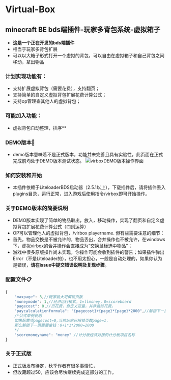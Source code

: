# Virtual-Box
## minecraft BE bds端插件-玩家多背包系统-虚拟箱子
- **这是一个正在开发的bds端插件**
- 相当于玩家多背包扩展
- 可以以大箱子形式打开一个虚拟的背包，可以自由在虚拟箱子和自己背包之间移动，拿出物品
### 计划实现功能有：
- 支持扩展虚拟背包（需要花费），支持翻页；
- 支持简单的自定义虚拟背包扩展花费计算公式；
- 支持op管理查其他人的虚拟背包；
### 可能加入功能：
- 虚拟背包自动整理，排序**

### DEMO版本🎁
- demo版本意味着不是正式版本，功能并未完善且具有实验性，此页面在正式完成前均处于DEMO版本测试状态。
![virboxDEMO版本操作界面](https://user-images.githubusercontent.com/51207072/185733431-2ed6d0a6-cb8c-44fa-bf74-faa3ca226791.png)
### 如何安装和开始
- 本插件依赖于LiteloaderBDS启动器（2.5.1以上），下载插件后，请将插件丢入plugins目录，运行正常，进入游戏后使用指令/virbox即可开始操作。
### 关于DEMO版本的简要说明
- DEMO版本实现了简单的物品取出，放入，移动操作，实现了翻页和自定义虚拟背包扩展花费计算公式（四则运算）
- OP可以管理他人的虚拟背包，/virbox playername.
但有些需要注意的细节：<br>
- 首先，物品交换是不被允许的，物品丢出，合并操作也不被允许，在windows下，虚拟virbox的合并操作会直接成为“交换鼠标选中物品”；
- 游戏中很多原版操作尚未实现，你操作可能会收到插件的警告；如果插件弹出Error（不是Liteloader的），也不用太担心，一般是自动处理的，如果你认为是错误，**请在issue中提交错误说明及复现步骤**。


### 配置文件📋
```javascript
{
    "maxpage": 3,//玩家最大可解锁页数
    "moneymode": 1,//经济运行模式，1=llmoney，0=scoreboard
    "pagecost": 0,//页花费，自定义变量，并非最终花费。
    "paycalculationformula": "{pagecost}+{page}*{page}*2000",//解锁下一页需要花费金钱的计算公式，支持四则运算，如果公式错误会导致异常甚至崩服
    /*公式举例说明
    如果配置项pagecost=0,当前玩家已解锁页数page=1，
    那么解锁下一页需要金钱：0+1*1*2000=2000
    */
    "scoremoneyname": "money" //计分板经济对接的计分板项目名称
}
```
### 关于正式版

- 正式版发布待定，秋季作者有很多事情忙，
- 但收藏超过50，应该会尽快继续完成这部分的工作。



